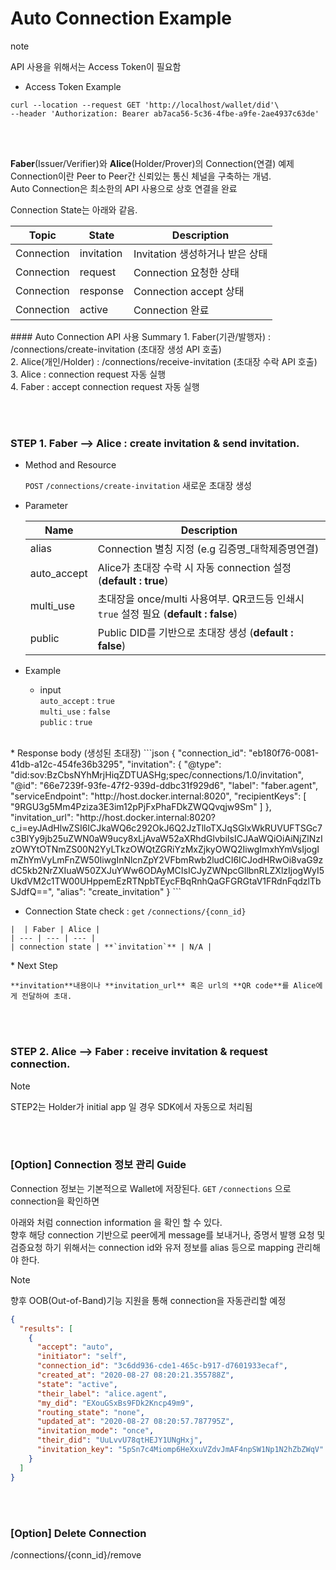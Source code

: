 Auto Connection Example
================

<div class="admonition note">
<p class="admonition-title">note</p>
<p> API 사용을 위해서는 Access Token이 필요함 </p>
</div>

- Access Token Example
```
curl --location --request GET 'http://localhost/wallet/did'\
--header 'Authorization: Bearer ab7aca56-5c36-4fbe-a9fe-2ae4937c63de'
```

<br><br>


**Faber**(Issuer/Verifier)와 **Alice**(Holder/Prover)의 Connection(연결) 예제<br>
Connection이란 Peer to Peer간 신뢰있는 통신 체널을 구축하는 개념.<br>
Auto Connection은 최소한의 API 사용으로 상호 연결을 완료 
<br>

Connection State는 아래와 같음.

Topic | State | Description
--- | --- | ---
Connection | invitation | Invitation 생성하거나 받은 상태
Connection | request | Connection 요청한 상태
Connection | response | Connection accept 상태
Connection | active | Connection 완료 

<p></p>
#### Auto Connection API 사용 Summary
1. Faber(기관/발행자) : /connections/create-invitation (초대장 생성 API 호출)<br>
2. Alice(개인/Holder) : /connections/receive-invitation (초대장 수락 API 호출)<br>
3. Alice : connection request 자동 실행 <br>
4. Faber : accept connection request 자동 실행<br>

<br><br>

### STEP 1. Faber --> Alice : create invitation & send invitation.

* Method and Resource

    `POST` `/connections​/create-invitation` 새로운 초대장 생성
<p></p>

* Parameter

     Name | Description 
     --- | --- 
     alias | Connection 별칭 지정 (e.g 김증명_대학제증명연결)
     auto_accept | Alice가 초대장 수락 시 자동 connection 설정 (**default : true**)
     multi_use | 초대장을 once/multi 사용여부. QR코드등 인쇄시 `true` 설정 필요 (**default : false**)
     public | Public DID를 기반으로 초대장 생성 (**default : false**)

<p></p>

* Example 

    * input <br>
    `auto_accept` : `true`<br>
    `multi_use` : `false`<br>
    `public` : `true`<br>
<br>
    * Response body (생성된 초대장)
```json
{
  "connection_id": "eb180f76-0081-41db-a12c-454fe36b3295",
  "invitation": {
    "@type": "did:sov:BzCbsNYhMrjHiqZDTUASHg;spec/connections/1.0/invitation",
    "@id": "66e7239f-93fe-47f2-939d-ddbc31f929d6",
    "label": "faber.agent",
    "serviceEndpoint": "http://host.docker.internal:8020",
    "recipientKeys": [
      "9RGU3g5Mm4Pziza3E3im12pPjFxPhaFDkZWQQvqjw9Sm"
    ]
  },
  "invitation_url": "http://host.docker.internal:8020?c_i=eyJAdHlwZSI6ICJkaWQ6c292OkJ6Q2JzTlloTXJqSGlxWkRUVUFTSGc7c3BlYy9jb25uZWN0aW9ucy8xLjAvaW52aXRhdGlvbiIsICJAaWQiOiAiNjZlNzIzOWYtOTNmZS00N2YyLTkzOWQtZGRiYzMxZjkyOWQ2IiwgImxhYmVsIjogImZhYmVyLmFnZW50IiwgInNlcnZpY2VFbmRwb2ludCI6ICJodHRwOi8vaG9zdC5kb2NrZXIuaW50ZXJuYWw6ODAyMCIsICJyZWNpcGllbnRLZXlzIjogWyI5UkdVM2c1TW00UHppemEzRTNpbTEycFBqRnhQaGFGRGtaV1FRdnFqdzlTbSJdfQ==",
  "alias": "create_invitation"
}
```
    
   * Connection State check : `get` `/connections​/{conn_id}`
   
    |  | Faber | Alice |
    | --- | --- | --- |
    | connection state | **`invitation`** | N/A |
  

<p></p>
* Next Step
    
    **invitation**내용이나 **invitation_url** 혹은 url의 **QR code**를 Alice에게 전달하여 초대.


<br>
<br>

### STEP 2. Alice --> Faber : receive invitation & request connection.



<div class="admonition Note">
<p class="admonition-title">Note</p>
<p> STEP2는 Holder가 initial app 일 경우 SDK에서 자동으로 처리됨 </p>
</div>


<br><br>    
    
### [Option] Connection 정보 관리 Guide

Connection 정보는 기본적으로 Wallet에 저장된다.
`GET` `/connections` 으로 connection을 확인하면 

아래와 처럼 connection information 을 확인 할 수 있다.<br>
향후 해당 connection 기반으로 peer에게 message를 보내거나, 증명서 발행 요청 및 검증요청 하기 위해서는
connection id와 유저 정보를 alias 등으로 mapping 관리해야 한다.

<div class="admonition Note">
<p class="admonition-title">Note</p>
<p> 향후 OOB(Out-of-Band)기능 지원을 통해 connection을 자동관리할 예정 </p>
</div>


```json
{
  "results": [
    {
      "accept": "auto",
      "initiator": "self",
      "connection_id": "3c6dd936-cde1-465c-b917-d7601933ecaf",
      "created_at": "2020-08-27 08:20:21.355788Z",
      "state": "active",
      "their_label": "alice.agent",
      "my_did": "EXouGSxBs9FDk2Kncp49m9",
      "routing_state": "none",
      "updated_at": "2020-08-27 08:20:57.787795Z",
      "invitation_mode": "once",
      "their_did": "UuLvvU78qtHEJY1UNgHxj",
      "invitation_key": "5pSn7c4Miomp6HeXxuVZdvJmAF4npSW1Np1N2hZbZWqV"
    }
  ]
}
```
<br><br>

### [Option] Delete Connection 

/connections/{conn_id}/remove